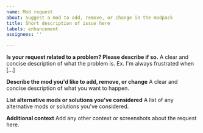 ```yaml
---
name: Mod request
about: Suggest a mod to add, remove, or change in the modpack
title: Short description of issue here
labels: enhancement
assignees: ''

---
```


**Is your request related to a problem? Please describe if so.**
A clear and concise description of what the problem is. Ex. I'm always frustrated when [...]

**Describe the mod you'd like to add, remove, or change**
A clear and concise description of what you want to happen.

**List alternative mods or solutions you've considered**
A list of any alternative mods or solutions you've considered.

**Additional context**
Add any other context or screenshots about the request here.
